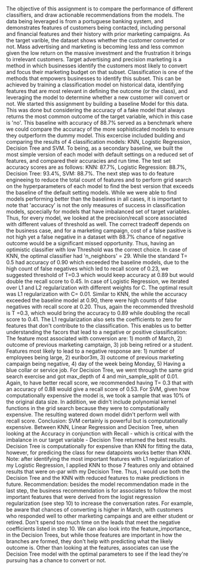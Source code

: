 The objective of this assignment is to compare the performance of different classifiers, and draw actionable recommendations from the models. The data being leveraged is from a portuguese banking system, and demonstrates features of customers being contacted, including personal and financial features and their history with prior marketing campaigns. As the target varible, the dataset shows whether the customer converted or not. 
Mass advertising and marketing is becoming less and less common given the low return on the massive investment and the frustration it brings to irrelevant customers. Target advertising and precision marketing is a method in which businesses identify the customers most likely to convert and focus their marketing budget on that subset. Classification is one of the methods that empowers businesses to identify this subset. This can be achieved by training a classification model on historical data, identifying features that are most relevant in defining the outcome (or the class), and leveraging the model to determine whether a new customer will convert or not.
We started this assignment by building a baseline Model for this data. This was done but considering the accuracy of a fake model that always returns the most common outcome of the target variable, which in this case is 'no'. This baseline with accuracy of 88.7% served as a benchmark where we could compare the accuracy of the more sophisticated models to ensure they outperform the dummy model.
This excercise included building and comparing the results of 4 classification models: KNN, Logistic Regression, Decision Tree and SVM.
To being, as a secondary baseline, we built the most simple version of each model with default settings on a reduced set of features, and compared their accuracies and run time. The test set accuracy scores are as follows: KNN: 87.7%, Logistic Regression: 88.7%, Decision Tree: 93.4%, SVM: 88.7%. 
The next step was to do feature engineeing to reduce the total count of features and to perform grid search on the hyperparameters of each model to find the best version that exceeds the baseline of the default setting models.
While we were able to find models performing better than the baselines in all cases, it is important to note that 'accuracy' is not the only measures of success in classification models, spcecially for models that have imbalanced set of target variables. Thus, for every model, we looked at the precision/recall score associated with different values of threshold as well. The correct tradeoff depends on the business case, and for a marketing campaign, cost of a false pasitive is not high yet a false negative in a dataset with 88.7% chance of negative outcome would be a significant missed opportunity. Thus, having an optimistic classifier with low Threshold was the correct choice.
In case of KNN,  the optimal classifier had 'n_neighbors' = 29. While the standard T= 0.5 had accuracy of 0.90 which exceeded the baseline models, due to the high count of false negatives which led to recall score of 0.23, we suggested threshold of T=0.3 which would keep accuracy at 0.89 but would double the recall score to 0.45.
In case of Logistic Regression, we iterated over L1 and L2 regularization with different weights for C. The optimal result was L1 regularization with C= 0.01. Similar to KNN, the while the accuracy exceeded the baseline model at 0.90, there were high counts of false negatives with recall score at 0.20. Thus, again the recommended threshold is T =0.3, which would bring the accuracy to 0.89 while doubling the recall score to 0.41. The L1 regularization also sets the coefficients to zero for features that don't contribute to the classification. This enables us to better understanding the facors that lead to a negative or positive classification: 
The feature most associated with conversion are: 1) month of March, 2) outcome of previous marketing camptaign, 3) job being retired or a student. Features most likely to lead to a negative response are: 1) number of employees being large, 2) euribor3m, 3) outcome of previous marketing campaign being negative, 4) day of the week being Monday, 5) Having a blue collar or service job.
For Decision Tree, we went through the same grid search exercise and got max_depth of 4 and min_sample_split of 0.01. Again, to have better recall score, we recommended having T= 0.3 that with an accuracy of 0.88 would give a recall score of 0.53.
For SVM, given how computationally expensive the model is, we took a sample that was 10% of the original data size. In addition, we didn't include polynomial kernel functions in the grid search because they were to computationally expensive. The resulting watered down model didn't perform well with recall score. 
Conclusion: SVM certainly is powerful but is computationally expensive. Between KNN, Linear Regression and Decision Tree, when looking at the Accuracy in conjunction with Recall - which is critical with the imbalance in our target variable - Decision Tree returned the best results. Decision Tree is computationally for expensive than KNN for fitting the data, however, for predicing the class for new datapoints works better than KNN. Note: after identifying the most important features with L1 regularization of my Logistic Regression, I applied KNN to those 7 features only and obtained results that were on-par with my Decision Tree. Thus, I would use both the Decision Tree and the KNN with reduced features to make predictions in future.
Recommendation: besides the model recommendation made in the last step, the business recommendation is for associates to follow the most important features that were derived from the logist regression regularization (see step 10) to increase the conversation rates. For example, be aware that chances of converting is higher in March, with customers who responded well to other marketing campaings and are either student or retired. Don't spend too much time on the leads that meet the negative coefficients listed in step 10. We can also look into the feature_importance_ in the Decision Trees, but while those features are important in how the branches are formed, they don't help with predicting what the likely outcome is. Other than looking at the features, associates can use the Decision Tree model with the optimal parameters to see if the lead they're pursuing has a chance to convert or not.
